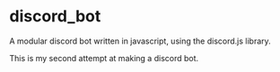 # discord_bot

A modular discord bot written in javascript, using the discord.js library.

This is my second attempt at making a discord bot.
